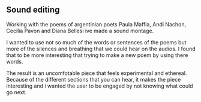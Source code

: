 ## Sound editing

Working with the poems of argentinian poets Paula Maffia, Andi Nachon, Cecilia Pavon and Diana Bellesi ive made a sound montage. 

I wanted to use not so much of the words or sentences of the poems but more of the silences and breathing that we could hear on the audios. I found that to be more interesting that trying to make a new poem by using there words. 

The result is an uncomfotable piece that feels experimental and ethereal. Because of the different sections that you can hear, it makes the piece interesting and i wanted the user to be engaged by not knowing what could go next. 

